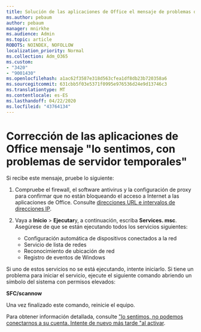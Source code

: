 ```yaml
---
title: Solución de las aplicaciones de Office el mensaje de problemas del servidor temporal es
ms.author: pebaum
author: pebaum
manager: mnirkhe
ms.audience: Admin
ms.topic: article
ROBOTS: NOINDEX, NOFOLLOW
localization_priority: Normal
ms.collection: Adm_O365
ms.custom:
- "3420"
- "9001430"
ms.openlocfilehash: a1ac62f3587e318d563cfea1df8db23b720358a6
ms.sourcegitcommit: 631cbb5f03e5371f0995e976536d24e9d13746c3
ms.translationtype: MT
ms.contentlocale: es-ES
ms.lasthandoff: 04/22/2020
ms.locfileid: "43764134"
---
```

# <a name="fixing-the-office-apps-sorry-we-are-having-temporary-server-issues-message"></a>Corrección de las aplicaciones de Office mensaje "lo sentimos, con problemas de servidor temporales"

Si recibe este mensaje, pruebe lo siguiente:

1. Compruebe el firewall, el software antivirus y la configuración de proxy para confirmar que no están bloqueando el acceso a Internet a las aplicaciones de Office. Consulte [direcciones URL e intervalos de direcciones IP](https://docs.microsoft.com/office365/enterprise/urls-and-ip-address-ranges).

2. Vaya a **Inicio** > **Ejecutar**y, a continuación, escriba **Services. msc**. Asegúrese de que se están ejecutando todos los servicios siguientes:
    - Configuración automática de dispositivos conectados a la red
    - Servicio de lista de redes
    - Reconocimiento de ubicación de red
    - Registro de eventos de Windows

Si uno de estos servicios no se está ejecutando, intente iniciarlo. Si tiene un problema para iniciar el servicio, ejecute el siguiente comando abriendo un símbolo del sistema con permisos elevados:

**SFC/scannow**

Una vez finalizado este comando, reinicie el equipo.

Para obtener información detallada, consulte ["lo sentimos, no podemos conectarnos a su cuenta. Intente de nuevo más tarde "al activar](https://docs.microsoft.com/office/troubleshoot/activation-installation/issue-when-activate-office-from-office-365).